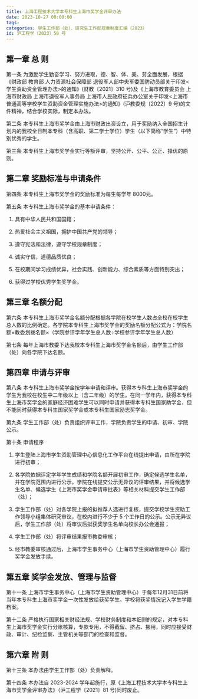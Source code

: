 ```yaml
---
title: 上海工程技术大学本专科生上海市奖学金评审办法
date: 2023-10-27 00:00:00
tags: 
categories: 学生工作部（处）、研究生工作部规章制度汇编（2023）
id: 沪工程学〔2023〕50 号
---
```


## 第一章 总 则

第一条 为激励学生勤奋学习、努力进取，德、智、体、美、劳全面发展，根据《财政部 教育部 人力资源社会保障部 退役军人部中央军委国防动员部关于印发<学生资助资金管理办法>的通知》(财教〔2021〕310 号)及《上海市教育委员会 上海市财政局 上海市退役军人事务局 上海市人民政府征兵办公室关于印发<上海市普通高等学校学生资助资金管理实施办法>的通知》(沪教委规〔2022〕9 号)的文件精神，结合学校实际，制定本办法。

第二条 本专科生上海市奖学金由上海市财政出资设立，用于奖励纳入全国招生计划内的我校全日制本专科（含高职、第二学士学位）学生（以下简称“学生”）中特别优秀的学生。

第三条 本专科生上海市奖学金实行等额评审，坚持公开、公平、公正、择优的原则。

## 第二章 奖励标准与申请条件

第四条 本专科生上海市奖学金的奖励标准为每生每学年 8000元。

第五条 本专科生上海市奖学金的基本申请条件：

1. 具有中华人民共和国国籍；

2. 热爱社会主义祖国，拥护中国共产党的领导；

3. 遵守宪法和法律，遵守学校规章制度；

4. 诚实守信，道德品质优良；

5. 在校期间学习成绩优异，社会实践、创新能力、综合素质等方面特别突出；

6. 获得过学校优秀学生奖学金。

## 第三章 名额分配

第六条 本专科生上海市奖学金名额分配根据各学院在校学生人数占全校在校学生总人数的比例确定。各学院本专科生上海市奖学金的奖励名额分配公式为：学院名额=教委划拨名额×（学院参评学年学生总人数÷学校参评学年学生总人数）

第七条 每年上海市教委下达我校本专科生上海市奖学金名额后，由学生工作部（处）向各学院下达名额。

## 第四章 申请与评审

第八条 本专科生上海市奖学金按学年申请和评审。获得本专科生上海市奖学金的学生为我校在校生中二年级以上（含二年级）的学生。在同一学年内，获得本专科生上海市奖学金的家庭经济困难学生可以同时申请并获得本专科生国家助学金，但不能同时获得本专科生国家奖学金或本专科生国家励志奖学金。

第九条 学生工作部（处）负责组织评审工作，学院负责学生的申请、初审、学院公示。

第十条 申请程序

1. 学生登陆上海市学生资助管理中心信息化工作平台在线提出申请，由所在学院进行初审；

2. 各学院依据评定学年学生成绩和学院名额开展初审工作，确定候选学生名单，并在学院范围内进行公示，学院在线提交公示无异议的评审结果，并将候选学生名单、候选学生《上海市奖学金申请审批表》等相关材料提交学生工作部（处）；

3. 学生工作部（处）对各学院上报的拟推荐人选进行复核，提交学校学生资助工作领导小组集体研究审议，在校内进行不少于 5 个工作日的公示。公示无异议后，学生工作部（处）将审议后拟获奖学生名单向校长办公会通报；

4. 学生工作部（处）将评审结果报市教委审核；

5. 经市教委审核通过后，上海市学生事务中心（上海市学生资助管理中心）履行奖学金发放手续。

## 第五章 奖学金发放、管理与监督

第十一条 上海市学生事务中心（上海市学生资助管理中心）于每年12月31日前将当年本专科生上海市奖学金一次性发放给获奖学生。学校将获奖情况记入学生学籍档案。

第十二条 严格执行国家相关财经法规、学校财务制度和本细则的规定，对本专科生上海市奖学金实行分账核算，专款专用，不得截留、挤占、挪用，同时应接受财政、审计、纪检监察、主管机关等部门的检查和监督。

## 第六章 附 则

第十三条 本办法由学生工作部（处）负责解释。

第十四条 本办法自 2023-2024 学年起施行，原《上海工程技术大学本专科生上海市奖学金评审办法》（沪工程学〔2021〕81 号)同时废止。